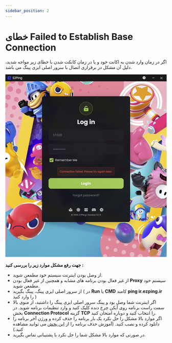 ```yaml
---
sidebar_position: 2
---
```


# خطای Failed to Establish Base Connection

اگر در زمان وارد شدن به اکانت خود و یا در زمان کانکت شدن با خطای زیر مواجه شدید، دلیل آن مشکل در برقراری اتصال با سرور اصلی ایزی پینگ می باشد. 

![winver-run](./img/connectionfailedpleasetryagainlater.png)



**جهت رفع مشکل موارد زیر را بررسی کنید :**

- از وصل بودن اینترنت سیستم خود مطمعن شوید.
- از غیر فعال بودن برنامه های مشابه و همچنین از غیر فعال بودن **Proxy** سیستم خود مطمعن شوید.
- از سرور اصلی ایزی پینگ، پینگ بگیرید ( در **Run** یا **CMD** کامند **ping ir.ezping.ir** را وارد کنید )
- اگر اینترنت شما وصل بود و پینگ سرور اصلی ایزی پینگ را داشتید، از منوی بالا سمت راست برنامه روی آیکن چرخ دنده کلیک کنید و وارد تنظیمات برنامه شوید. در بخش **Connection Protocol** گزینه **TCP** را انتخاب کنید و دوباره امتحان کنید.
- اگر موارد بالا مشکل را حل نکرد یک بار برنامه را حذف کرده و ورژن آخر برنامه را دانلود کرده و نصب کنید. (آموزش حذف برنامه را از [این بخش](https://docs.ezping.ir/uninstallationguide) می توانید مشاهده کنید.)
- در صورتی که موارد بالا مشکل شما را حل نکرد با پشتیبانی تماس بگیرید.
